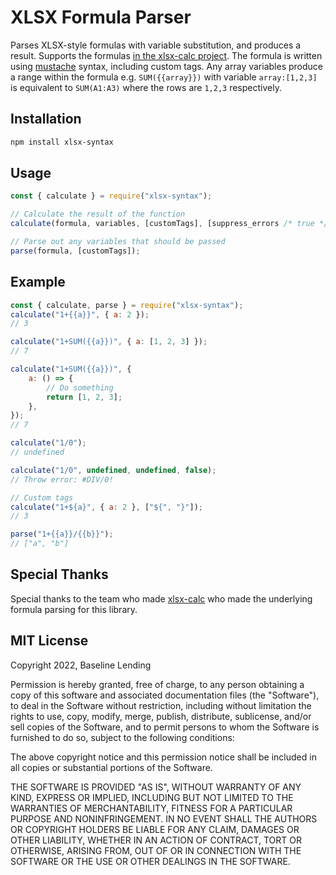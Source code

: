# XLSX Formula Parser

Parses XLSX-style formulas with variable substitution, and produces a result. Supports the formulas [in the xlsx-calc project](https://github.com/fabiooshiro/xlsx-calc/blob/master/src/formulas.js#L6). The formula is written using [mustache](https://github.com/janl/mustache.js/) syntax, including custom tags. Any array variables produce a range within the formula e.g. `SUM({{array}})` with variable `array:[1,2,3]` is equivalent to `SUM(A1:A3)` where the rows are `1,2,3` respectively.

## Installation

```bash
npm install xlsx-syntax
```

## Usage

```js
const { calculate } = require("xlsx-syntax");

// Calculate the result of the function
calculate(formula, variables, [customTags], [suppress_errors /* true */]);

// Parse out any variables that should be passed
parse(formula, [customTags]);
```

## Example

```js
const { calculate, parse } = require("xlsx-syntax");
calculate("1+{{a}}", { a: 2 });
// 3

calculate("1+SUM({{a}})", { a: [1, 2, 3] });
// 7

calculate("1+SUM({{a}})", {
	a: () => {
		// Do something
		return [1, 2, 3];
	},
});
// 7

calculate("1/0");
// undefined

calculate("1/0", undefined, undefined, false);
// Throw error: #DIV/0!

// Custom tags
calculate("1+${a}", { a: 2 }, ["${", "}"]);
// 3

parse("1+{{a}}/{{b}}");
// ["a", "b"]
```

## Special Thanks

Special thanks to the team who made [xlsx-calc](https://github.com/fabiooshiro/xlsx-calc) who made the underlying formula parsing for this library.

## MIT License

Copyright 2022, Baseline Lending

Permission is hereby granted, free of charge, to any person obtaining a copy of this software and associated documentation files (the "Software"), to deal in the Software without restriction, including without limitation the rights to use, copy, modify, merge, publish, distribute, sublicense, and/or sell copies of the Software, and to permit persons to whom the Software is furnished to do so, subject to the following conditions:

The above copyright notice and this permission notice shall be included in all copies or substantial portions of the Software.

THE SOFTWARE IS PROVIDED "AS IS", WITHOUT WARRANTY OF ANY KIND, EXPRESS OR IMPLIED, INCLUDING BUT NOT LIMITED TO THE WARRANTIES OF MERCHANTABILITY, FITNESS FOR A PARTICULAR PURPOSE AND NONINFRINGEMENT. IN NO EVENT SHALL THE AUTHORS OR COPYRIGHT HOLDERS BE LIABLE FOR ANY CLAIM, DAMAGES OR OTHER LIABILITY, WHETHER IN AN ACTION OF CONTRACT, TORT OR OTHERWISE, ARISING FROM, OUT OF OR IN CONNECTION WITH THE SOFTWARE OR THE USE OR OTHER DEALINGS IN THE SOFTWARE.
